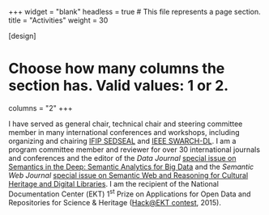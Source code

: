 +++
widget = "blank"
headless = true  # This file represents a page section.
title = "Activities"
weight = 30

[design]
  # Choose how many columns the section has. Valid values: 1 or 2.
  columns = "2"
+++

I have served as general chair, technical chair and steering committee member in many international conferences and workshops, including organizing and chairing [IFIP SEDSEAL](https://sedseal2018.ceid.upatras.gr) and [IEEE SWARCH-DL](http://swig.hpclab.ceid.upatras.gr/SWARCH-DL). I am a program committee member and reviewer for over 30 international journals and conferences and the editor of the _Data Journal_ [special issue on Semantics in the Deep: Semantic Analytics for Big Data](https://www.mdpi.com/journal/data/special_issues/Semantic_Analytics) and the _Semantic Web Journal_ [special issue on Semantic Web and Reasoning for Cultural Heritage and Digital Libraries](http://content.iospress.com/journals/semantic-web/3/1). I am the recipient of the National Documentation Center (ΕΚΤ) 1<sup>st</sup> Prize on Applications for Open Data and Repositories for Science & Heritage ([Hack@EKT contest](http://saas.ekt.gr/content/contests), 2015).
